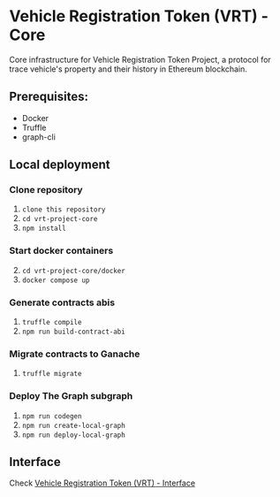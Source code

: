 # Vehicle Registration Token (VRT) - Core

Core infrastructure for Vehicle Registration Token Project, a protocol for trace vehicle's property and their history in Ethereum blockchain.

## Prerequisites:

-   Docker
-   Truffle
-   graph-cli

## Local deployment

### Clone repository

1. `clone this repository`
2. `cd vrt-project-core`
3. `npm install`

### Start docker containers

2. `cd vrt-project-core/docker`
3. `docker compose up`

### Generate contracts abis

1. `truffle compile`
2. `npm run build-contract-abi`

### Migrate contracts to Ganache

1. `truffle migrate`

### Deploy The Graph subgraph

1. `npm run codegen`
2. `npm run create-local-graph`
3. `npm run deploy-local-graph`

## Interface

Check [Vehicle Registration Token (VRT) - Interface](https://github.com/1M4nt0/tesi-uniud-2022-interface)
